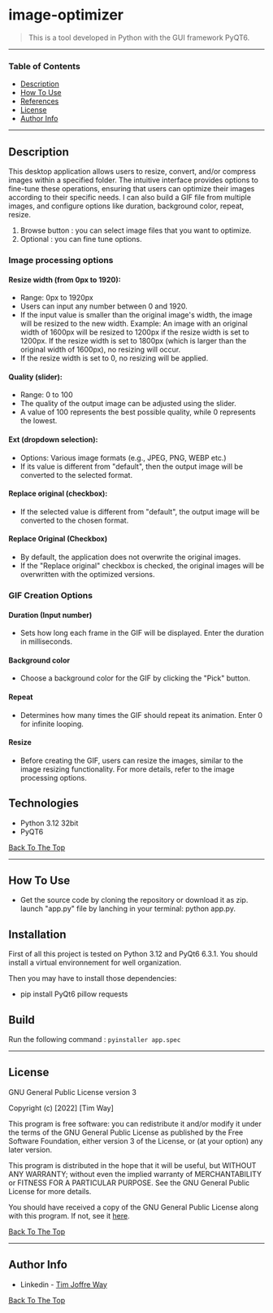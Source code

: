 # image-optimizer

> This is a tool developed in Python with the GUI framework PyQT6.

---

### Table of Contents
- [Description](#description)
- [How To Use](#how-to-use)
- [References](#references)
- [License](#license)
- [Author Info](#author-info)

---

## Description

This desktop application allows users to resize, convert, and/or compress images within a specified folder. The intuitive interface provides options to fine-tune these operations, ensuring that users can optimize their images according to their specific needs.
I can also build a GIF file from multiple images, and configure options like duration, background color, repeat, resize.

1. Browse button : you can select image files that you want to optimize.
2. Optional : you can fine tune options.

### Image processing options

#### Resize width (from 0px to 1920):

- Range: 0px to 1920px
- Users can input any number between 0 and 1920.
- If the input value is smaller than the original image's width, the image will be resized to the new width.
Example: An image with an original width of 1600px will be resized to 1200px if the resize width is set to 1200px.
If the resize width is set to 1800px (which is larger than the original width of 1600px), no resizing will occur.
- If the resize width is set to 0, no resizing will be applied.

#### Quality (slider):

- Range: 0 to 100
- The quality of the output image can be adjusted using the slider.
- A value of 100 represents the best possible quality, while 0 represents the lowest.

#### Ext (dropdown selection):

- Options: Various image formats (e.g., JPEG, PNG, WEBP etc.)
- If its value is different from "default", then the output image will be converted to the selected format.

#### Replace original (checkbox):
- If the selected value is different from "default", the output image will be converted to the chosen format.

#### Replace Original (Checkbox)
- By default, the application does not overwrite the original images.
- If the "Replace original" checkbox is checked, the original images will be overwritten with the optimized versions.

### GIF Creation Options

#### Duration (Input number)
- Sets how long each frame in the GIF will be displayed. Enter the duration in milliseconds.

#### Background color
- Choose a background color for the GIF by clicking the "Pick" button.

#### Repeat
- Determines how many times the GIF should repeat its animation. Enter 0 for infinite looping.

#### Resize
- Before creating the GIF, users can resize the images, similar to the image resizing functionality. For more details, refer to the image processing options.

## Technologies

- Python 3.12 32bit
- PyQT6

[Back To The Top](#read-me-template)

---

## How To Use
- Get the source code by cloning the repository or download it as zip.
launch "app.py" file by lanching in your terminal: python app.py.

## Installation
First of all this project is tested on Python 3.12 and PyQt6 6.3.1. You should install a virtual environnement for well organization.

Then you may have to install those dependencies:
- pip install PyQt6 pillow requests

## Build
Run the following command :
```pyinstaller app.spec```

---

## License

GNU General Public License version 3

Copyright (c) [2022] [Tim Way]

This program is free software: you can redistribute it and/or modify
it under the terms of the GNU General Public License as published by
the Free Software Foundation, either version 3 of the License, or
(at your option) any later version.

This program is distributed in the hope that it will be useful,
but WITHOUT ANY WARRANTY; without even the implied warranty of
MERCHANTABILITY or FITNESS FOR A PARTICULAR PURPOSE.  See the
GNU General Public License for more details.

You should have received a copy of the GNU General Public License
along with this program.  If not, see it [here](https://www.gnu.org/licenses/gpl-3.0.fr.html).

[Back To The Top](#read-me-template)

---

## Author Info

- Linkedin - [Tim Joffre Way](https://www.linkedin.com/in/tim-joffre-way-097aa695)

[Back To The Top](#read-me-template)
